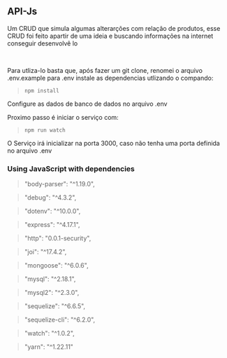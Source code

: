## API-Js
Um CRUD que simula algumas alterarções com relação de produtos, esse CRUD foi feito apartir de uma ideia e buscando informações na internet conseguir desenvolvê lo

</br>

Para utliza-lo basta que,  após fazer um git clone, renomei o arquivo .env.example para .env
instale as dependencias utlizando o compando: </br>

> `npm install` 

Configure as dados de banco de dados no arquivo .env

Proximo passo é iniciar o serviço com: </br>

> `npm run watch`

O Serviço irá inicializar na porta 3000, caso não tenha uma porta definida no arquivo .env

### Using JavaScript with dependencies

>    "body-parser": "^1.19.0",

>    "debug": "^4.3.2",
  
>    "dotenv": "^10.0.0",
  
>    "express": "^4.17.1",
 
>    "http": "0.0.1-security",

>    "joi": "^17.4.2",

>    "mongoose": "^6.0.6",

>    "mysql": "^2.18.1",

>    "mysql2": "^2.3.0",

>    "sequelize": "^6.6.5",

>    "sequelize-cli": "^6.2.0",

>    "watch": "^1.0.2",

>    "yarn": "^1.22.11"
